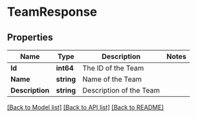 # TeamResponse

## Properties

Name | Type | Description | Notes
------------ | ------------- | ------------- | -------------
**Id** | **int64** | The ID of the Team | 
**Name** | **string** | Name of the Team | 
**Description** | **string** | Description of the Team | 

[[Back to Model list]](../README.md#documentation-for-models) [[Back to API list]](../README.md#documentation-for-api-endpoints) [[Back to README]](../README.md)


